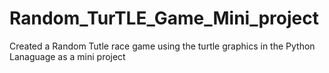 # Random_TurTLE_Game_Mini_project

Created a Random Tutle race game using the turtle graphics in the Python Lanaguage as a mini project
